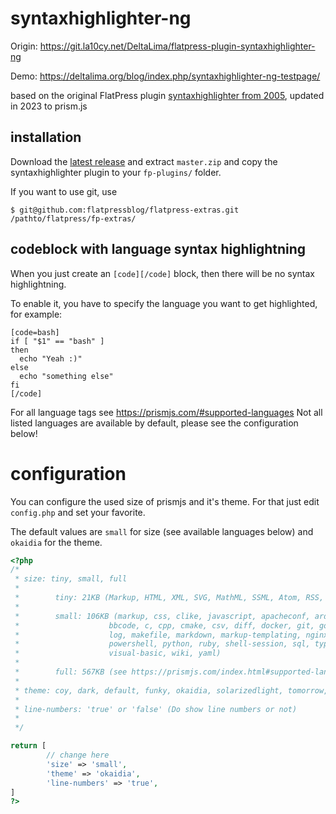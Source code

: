 # syntaxhighlighter-ng

Origin: https://git.la10cy.net/DeltaLima/flatpress-plugin-syntaxhighlighter-ng

Demo: https://deltalima.org/blog/index.php/syntaxhighlighter-ng-testpage/

based on the original FlatPress plugin [syntaxhighlighter from 2005](https://forum.flatpress.org/viewtopic.php?p=1130&hilit=syntax+highlight#p1135), updated in 2023 to prism.js

## installation

Download the [latest release](https://github.com/flatpressblog/flatpress-extras/archive/refs/heads/master.zip) and extract `master.zip` and copy the syntaxhighlighter plugin to your `fp-plugins/` folder.

If you want to use git, use
```shell
$ git@github.com:flatpressblog/flatpress-extras.git  /pathto/flatpress/fp-extras/
```

## codeblock with language syntax highlightning

When you just create an `[code][/code]` block, then there will be no syntax highlightning.

To enable it, you have to specify the language you want to get highlighted, for example:

```
[code=bash]
if [ "$1" == "bash" ] 
then
  echo "Yeah :)"
else 
  echo "something else"
fi
[/code]
```
For all language tags see https://prismjs.com/#supported-languages
Not all listed languages are available by default, please see the configuration below!

# configuration

You can configure the used size of prismjs and it's theme. For that just edit `config.php` and set your favorite. 

The default values are `small` for size (see available languages below) and `okaidia` for the theme.

```php
<?php
/*
 * size: tiny, small, full
 *
 *        tiny: 21KB (Markup, HTML, XML, SVG, MathML, SSML, Atom, RSS, CSS, C-like, JavaScript)
 *
 *        small: 106KB (markup, css, clike, javascript, apacheconf, arduino, bash, basic, batch, 
 *                    bbcode, c, cpp, cmake, csv, diff, docker, git, go, http, ini, java, json,
 *                    log, makefile, markdown, markup-templating, nginx, pascal, perl, php,
 *                    powershell, python, ruby, shell-session, sql, typescript, vbnet,
 *                    visual-basic, wiki, yaml)
 *
 *        full: 567KB (see https://prismjs.com/index.html#supported-languages for list of supported languages)
 *
 * theme: coy, dark, default, funky, okaidia, solarizedlight, tomorrow, twilight
 * 
 * line-numbers: 'true' or 'false' (Do show line numbers or not)
 *       
 */

return [
        // change here
        'size' => 'small',
        'theme' => 'okaidia',
        'line-numbers' => 'true',
]
?>
```
